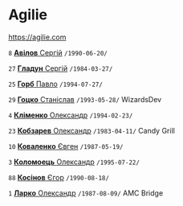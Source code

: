 # Agilie

https://agilie.com

`8` [**Авілов** Сергій](/players/avilov.sergii.19900620.jpg) `/1990-06-20/`

`27` [**Гладун** Сергій](/players/hladun.sergii.19840327.jpg) `/1984-03-27/`

`25` [**Горб** Павло](/players/horb.pavlo.19940727.jpg) `/1994-07-27/`

`29` [**Гоцко** Станіслав](/players/gotsko.stanislav.19930528.jpg) `/1993-05-28/` WizardsDev

`4` [**Кліменко** Олександр](/players/klymenko.oleksandr.19940223.jpg) `/1994-02-23/`

`23` [**Кобзарев** Олександр](/players/kobzarev.oleksandr.19830411.jpg) `/1983-04-11/` Candy Grill

`10` [**Коваленко** Євген](/players/kovalenko.yevhen.19870519.jpg) `/1987-05-19/`

`3` [**Коломоець** Олександр](/players/kolomoets.oleksandr.19950722.jpg) `/1995-07-22/`

`88` [**Косінов** Єгор](/players/kosinov.yehor.19900818.jpg) `/1990-08-18/`

`1` [**Ларко** Олександр](/players/larko.oleksandr.19870809.jpg) `/1987-08-09/` AMC Bridge

